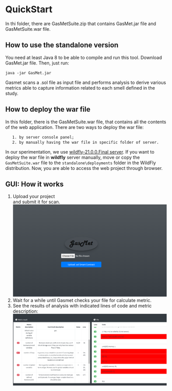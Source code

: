 # QuickStart
In thi folder, there are GasMetSuite.zip that contains GasMet.jar file and GasMetSuite.war file.
## How to use the standalone version

You need at least Java 8 to be able to compile and run this tool.
Download GasMet.jar file.
Then, just run:

    java -jar GasMet.jar
Gasmet scans a .sol file as input file and performs analysis to derive various metrics able to capture information related to each smell defined in the study.

## How to deploy the war file

In this folder, there is the GasMetSuite.war file, that contains all the contents of the web application.
There are two ways to deploy the war file:

	   1. by server console panel;
	   2. by manually having the war file in specific folder of server.
	   
In our sperimentation, we use [wildfly-21.0.0.Final server](https://www.wildfly.org/downloads/). 
If you want to deploy the war file in  **wildfly**  server manually, move or copy the `GasMetSuite.war` file to the `standalone\deployments` folder in the WildFly distribution.
Now, you are able to access the web project through browser.

## GUI: How it works

 1. Upload your project                                 
and submit it for scan.  
     ![home](https://github.com/paperSubmition2020/GasmetReplicationPackage/blob/master/GasMetSuite/image/Immagine1.png)
 2. Wait for a while until Gasmet checks your file for calculate metric.
 3. See the results of analysis with indicated lines of code and metric description:
    ![Result](https://github.com/paperSubmition2020/GasmetReplicationPackage/blob/master/GasMetSuite/image/Immagine2.png)
